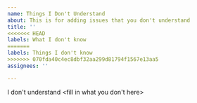 ```yaml
---
name: Things I Don't Understand
about: This is for adding issues that you don't understand
title: ''
<<<<<<< HEAD
labels: What I don't know
=======
labels: Things I don't know
>>>>>>> 070fda40c4ec8dbf32aa299d81794f1567e13aa5
assignees: ''

---
```


I don't understand <fill in what you don't here>
